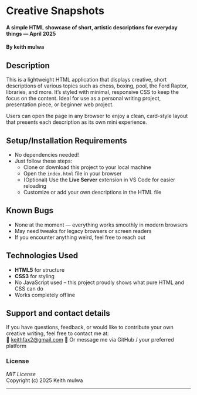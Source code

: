 
# Creative Snapshots  
#### A simple HTML showcase of short, artistic descriptions for everyday things — April 2025  
#### By keith mulwa

## Description  
This is a lightweight HTML application that displays creative, short descriptions of various topics such as chess, boxing, pool, the Ford Raptor, libraries, and more. It’s styled with minimal, responsive CSS to keep the focus on the content. Ideal for use as a personal writing project, presentation piece, or beginner web project.  

Users can open the page in any browser to enjoy a clean, card-style layout that presents each description as its own mini experience.

## Setup/Installation Requirements  
* No dependencies needed!  
* Just follow these steps:  
  * Clone or download this project to your local machine  
  * Open the `index.html` file in your browser  
  * (Optional) Use the **Live Server** extension in VS Code for easier reloading  
  * Customize or add your own descriptions in the HTML file  

## Known Bugs  
* None at the moment — everything works smoothly in modern browsers  
* May need tweaks for legacy browsers or screen readers  
* If you encounter anything weird, feel free to reach out  

## Technologies Used  
* **HTML5** for structure  
* **CSS3** for styling  
* No JavaScript used – this project proudly shows what pure HTML and CSS can do  
* Works completely offline  

## Support and contact details  
If you have questions, feedback, or would like to contribute your own creative writing, feel free to contact me at:  
📧 keithfax2@gmail.com 
📱 Or message me via GitHub / your preferred platform  

### License  
*MIT License*  
Copyright (c) 2025 Keith mulwa

---
